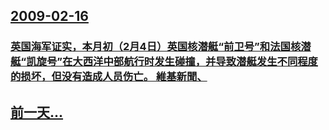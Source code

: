 ## [2009-02-16](/zh/news/2009/02/16/index.md)

### [英国海军证实，本月初（2月4日）英国核潜艇“前卫号”和法国核潜艇“凯旋号”在大西洋中部航行时发生碰撞，并导致潜艇发生不同程度的损坏，但没有造成人员伤亡。 維基新聞、](/zh/news/2009/02/16/英国海军证实-本月初-2月4日-英国核潜艇-前卫号-和法国核潜艇-凯旋号-在大西洋中部航行时发生碰撞-并导致潜艇发生不同.md)
## [前一天...](/zh/news/2009/02/15/index.md)


